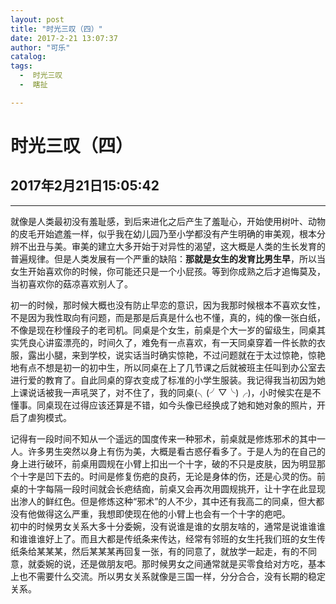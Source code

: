 ```yaml
---
layout: post
title: "时光三叹（四）"
date: 2017-2-21 13:07:37
author: "可乐"
catalog:
tags:
  -  时光三叹
  -  瞎扯

---
```





# 时光三叹（四）
## 2017年2月21日15:05:42
------------------
就像是人类最初没有羞耻感，到后来进化之后产生了羞耻心，开始使用树叶、动物的皮毛开始遮羞一样，似乎我在幼儿园乃至小学都没有产生明确的审美观，根本分辨不出丑与美。审美的建立大多开始于对异性的渴望，这大概是人类的生长发育的普遍规律。但是人类发展有一个严重的缺陷：**那就是女生的发育比男生早**，所以当女生开始喜欢你的时候，你可能还只是一个小屁孩。等到你成熟之后才追悔莫及，当初喜欢你的菇凉喜欢别人了。   

初一的时候，那时候大概也没有防止早恋的意识，因为我那时候根本不喜欢女性，不是因为我性取向有问题，而是那是后真是什么也不懂，真的，纯的像一张白纸，不像是现在秒懂段子的老司机。同桌是个女生，前桌是个大一岁的留级生，同桌其实凭良心讲蛮漂亮的，时间久了，难免有一点喜欢，有一天同桌穿着一件长款的衣服，露出小腿，来到学校，说实话当时确实惊艳，不过问题就在于太过惊艳，惊艳地有点不想是初一的初中生，所以同桌在上了几节课之后就被班主任叫到办公室去进行爱的教育了。自此同桌的穿衣变成了标准的小学生服装。我记得我当初因为她上课说话被我一声吼哭了，对不住了，我的同桌(╮(╯▽╰)╭)，小时候实在是不懂事。同桌现在过得应该还算是不错，如今头像已经换成了她和她对象的照片，开启了虐狗模式。   

记得有一段时间不知从一个遥远的国度传来一种邪术，前桌就是修炼邪术的其中一人。许多男生突然以身上有伤为美，大概是看古惑仔看多了。于是人为的在自己的身上进行破环，前桌用圆规在小臂上扣出一个十字，破的不只是皮肤，因为明显那个十字是凹下去的。时间是修复伤疤的良药，无论是身体的伤，还是心灵的伤。前桌的十字每隔一段时间就会长疤结痂，前桌又会再次用圆规挑开，让十字在此显现出渗人的鲜红色。但是修炼这种“邪术”的人不少，其中还有我高二的同桌，但大都没有他做得这么严重，我想即使现在他的小臂上也会有一个十字的疤吧。    
初中的时候男女关系大多十分委婉，没有说谁是谁的女朋友啥的，通常是说谁谁谁和谁谁谁好上了。而且大都是传纸条来传达，经常有邻班的女生托我们班的女生传纸条给某某某，然后某某某再回复一张，有的同意了，就放学一起走，有的不同意，就委婉的说，还是做朋友吧。那时候男女之间通常就是买零食给对方吃，基本上也不需要什么交流。所以男女关系就像是三国一样，分分合合，没有长期的稳定关系。